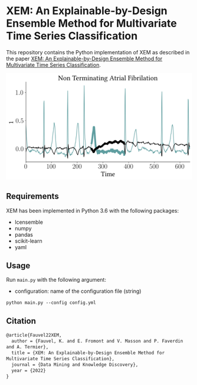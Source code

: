 # XEM: An Explainable-by-Design Ensemble Method for Multivariate Time Series Classification
This repository contains the Python implementation of XEM as described in 
the paper [XEM: An Explainable-by-Design Ensemble Method for Multivariate Time Series Classification](https://hal.inria.fr/hal-03599214/document).

![Alt-Text|70%](/images/non_terminating_atrial_fibrilation.png)

## Requirements
XEM has been implemented in Python 3.6 with the following packages:
* lcensemble
* numpy
* pandas
* scikit-learn
* yaml

## Usage
Run `main.py` with the following argument:

* configuration: name of the configuration file (string)

```
python main.py --config config.yml
```

## Citation
```
@article{Fauvel22XEM,
  author = {Fauvel, K. and E. Fromont and V. Masson and P. Faverdin and A. Termier},
  title = {XEM: An Explainable-by-Design Ensemble Method for Multivariate Time Series Classification},
  journal = {Data Mining and Knowledge Discovery},
  year = {2022}
}
```